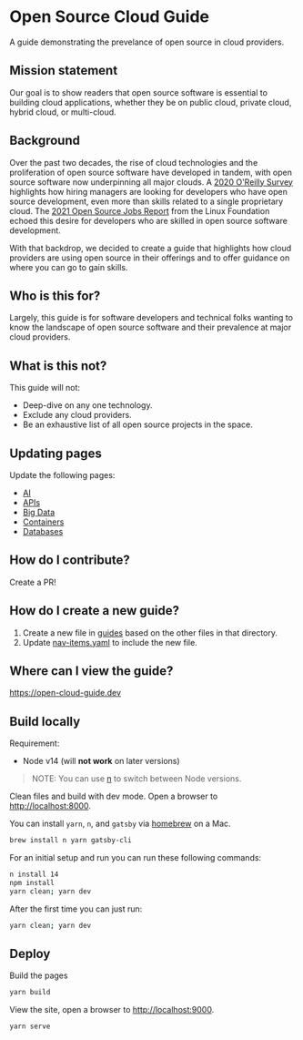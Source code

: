 # Open Source Cloud Guide

A guide demonstrating the prevelance of open source in cloud providers.

## Mission statement

Our goal is to show readers that open source software is essential to building cloud applications, whether they be on public cloud, private cloud, hybrid cloud, or multi-cloud.

## Background

Over the past two decades, the rise of cloud technologies and the proliferation of open source software have developed in tandem, with open source software now underpinning all major clouds. A [2020 O'Reilly Survey](https://www.ibm.com/downloads/cas/PXR1GGZN) highlights how hiring managers are looking for developers who have open source development, even more than skills related to a single proprietary cloud. The [2021 Open Source Jobs Report](https://www.linuxfoundation.org/resources/publications/open-source-jobs-report-2021/?SSAID=862413&sscid=91k5_w9w4l) from the Linux Foundation echoed this desire for developers who are skilled in open source software development.

With that backdrop, we decided to create a guide that highlights how cloud providers are using open source in their offerings and to offer guidance on where you can go to gain skills.

## Who is this for?

Largely, this guide is for software developers and technical folks wanting to know the landscape of open source software and their prevalence at major cloud providers.

## What is this not?

This guide will not:

* Deep-dive on any one technology.
* Exclude any cloud providers.
* Be an exhaustive list of all open source projects in the space.

## Updating pages

Update the following pages:

* [AI](src/pages/guides/ai.mdx)
* [APIs](src/pages/guides/serving-apis.mdx)
* [Big Data](src/pages/guides/big-data.mdx)
* [Containers](src/pages/guides/containers.mdx)
* [Databases](src/pages/guides/databases.mdx)

## How do I contribute?

Create a PR!

## How do I create a new guide?

1. Create a new file in [guides](src/pages/guides) based on the other files in that directory.
2. Update [nav-items.yaml](src/data/nav-items.yaml) to include the new file.

## Where can I view the guide?

<https://open-cloud-guide.dev>

## Build locally

Requirement:

* Node v14 (will **not work** on later versions)

> NOTE: You can use [n](https://www.npmjs.com/package/n) to switch between Node versions.

Clean files and build with dev mode. Open a browser to <http://localhost:8000>.

You can install `yarn`, `n`, and `gatsby` via [homebrew](https://brew.sh) on a Mac.

```bash
brew install n yarn gatsby-cli
```

For an initial setup and run you can run these following commands:

```bash
n install 14
npm install
yarn clean; yarn dev
```

After the first time you can just run:

```bash
yarn clean; yarn dev
```

## Deploy

Build the pages

```bash
yarn build
```

View the site, open a browser to <http://localhost:9000>.

```bash
yarn serve
```

